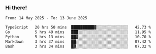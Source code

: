 ### Hi there!

<!--START_SECTION:waka-->

```txt
From: 14 May 2025 - To: 13 June 2025

TypeScript   20 hrs 50 mins  ██████████▓░░░░░░░░░░░░░░   42.73 %
Go           5 hrs 49 mins   ███░░░░░░░░░░░░░░░░░░░░░░   11.95 %
Python       5 hrs 13 mins   ██▓░░░░░░░░░░░░░░░░░░░░░░   10.70 %
Markdown     3 hrs 37 mins   ██░░░░░░░░░░░░░░░░░░░░░░░   07.42 %
Bash         3 hrs 34 mins   █▓░░░░░░░░░░░░░░░░░░░░░░░   07.32 %
```

<!--END_SECTION:waka-->
